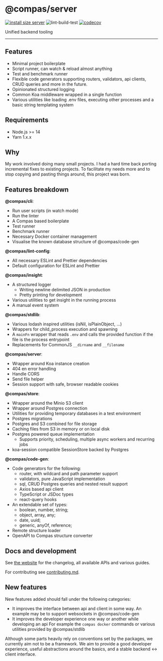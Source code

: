 # @compas/server

[![install size server](https://packagephobia.com/badge?p=@compas/server)](https://packagephobia.com/result?p=@compas/server)
![lint-build-test](https://github.com/compasjs/compas/workflows/lint-build-test/badge.svg)
[![codecov](https://codecov.io/gh/compasjs/compas/branch/main/graph/badge.svg?token=81D84CV04U)](https://codecov.io/gh/compasjs/compas)

Unified backend tooling

---

## Features

- Minimal project boilerplate
- Script runner, can watch & reload almost anything
- Test and benchmark runner
- Flexible code generators supporting routers, validators, api clients, CRUD
  queries and more in the future.
- Opinionated structured logging
- Common Koa middleware wrapped in a single function
- Various utilities like loading .env files, executing other processes and a
  basic string templating system

## Requirements

- Node.js >= 14
- Yarn 1.x.x

## Why

My work involved doing many small projects. I had a hard time back porting
incremental fixes to existing projects. To facilitate my needs more and to stop
copying and pasting things around, this project was born.

## Features breakdown

**@compas/cli**:

- Run user scripts (in watch mode)
- Run the linter
- A Compas based boilerplate
- Test runner
- Benchmark runner
- Necessary Docker container management
- Visualise the known database structure of @compas/code-gen

**@compas/lint-config**:

- All necessary ESLint and Prettier dependencies
- Default configuration for ESLint and Prettier

**@compas/insight**:

- A structured logger
  - Writing newline delimited JSON in production
  - Pretty printing for development
- Various utilities to get insight in the running process
- A manual event system

**@compas/stdlib**:

- Various lodash inspired utilities (isNil, isPlainObject, ...)
- Wrappers for child_process execution and spawning
- A `mainFn` wrapper that reads `.env` and calls the provided function if the
  file is the process entrypoint
- Replacements for CommonJS `__dirname` and `__filename`

**@compas/server**:

- Wrapper around Koa instance creation
- 404 en error handling
- Handle CORS
- Send file helper
- Session support with safe, browser readable cookies

**@compas/store**:

- Wrapper around the Minio S3 client
- Wrapper around Postgres connection
- Utilities for providing temporary databases in a test environment
- Postgres migrations
- Postgres and S3 combined for file storage
- Caching files from S3 in memory or on local disk
- Postgres powered queue implementation
  - Supports priority, scheduling, multiple async workers and recurring jobs
- koa-session compatible SessionStore backed by Postgres

**@compas/code-gen**:

- Code generators for the following:
  - router, with wildcard and path parameter support
  - validators, pure JavaScript implementation
  - sql, CRUD Postgres queries and nested result support
  - Axios based api client
  - TypeScript or JSDoc types
  - react-query hooks
- An extendable set of types:
  - boolean, number, string;
  - object, array, any;
  - date, uuid;
  - generic, anyOf, reference;
- Remote structure loader
- OpenAPI to Compas structure converter

## Docs and development

See [the website](https://compasjs.com) for the changelog, all available APIs
and various guides.

For contributing see [contributing.md](https://compasjs.com/contributing.html).

## New features

New features added should fall under the following categories:

- It improves the interface between api and client in some way. An example may
  be to support websockets in @compas/code-gen
- It improves the developer experience one way or another while developing an
  api For example the `compas docker` commands or various utilities provided by
  @compas/stdlib

Although some parts heavily rely on conventions set by the packages, we
currently aim not to be a framework. We aim to provide a good developer
experience, useful abstractions around the basics, and a stable backend <->
client interface.

